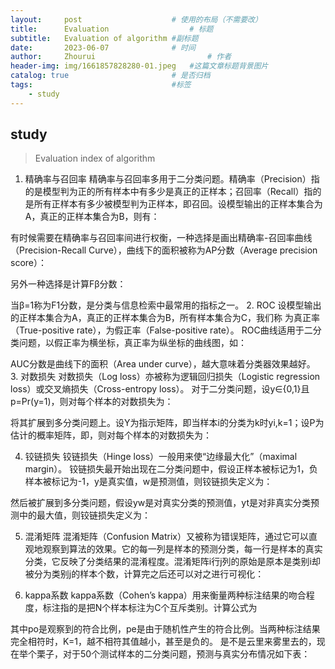 ```yaml
---
layout:     post   				    # 使用的布局（不需要改）
title:      Evaluation  				# 标题 
subtitle:   Evaluation of algorithm #副标题
date:       2023-06-07 				# 时间
author:     Zhourui 						# 作者
header-img: img/1661857828280-01.jpeg 	#这篇文章标题背景图片
catalog: true 						# 是否归档
tags:								#标签
    - study
---
```


## study
>Evaluation index of algorithm


1. 精确率与召回率
精确率与召回率多用于二分类问题。精确率（Precision）指的是模型判为正的所有样本中有多少是真正的正样本；召回率（Recall）指的是所有正样本有多少被模型判为正样本，即召回。设模型输出的正样本集合为A，真正的正样本集合为B，则有：

有时候需要在精确率与召回率间进行权衡，一种选择是画出精确率-召回率曲线（Precision-Recall Curve），曲线下的面积被称为AP分数（Average precision score）：

另外一种选择是计算Fβ分数：

当β=1称为F1分数，是分类与信息检索中最常用的指标之一。
2. ROC
设模型输出的正样本集合为A，真正的正样本集合为B，所有样本集合为C，我们称
为真正率（True-positive rate），为假正率（False-positive rate）。
ROC曲线适用于二分类问题，以假正率为横坐标，真正率为纵坐标的曲线图，如：

AUC分数是曲线下的面积（Area under curve），越大意味着分类器效果越好。
3. 对数损失
对数损失（Log loss）亦被称为逻辑回归损失（Logistic regression loss）或交叉熵损失（Cross-entropy loss）。
对于二分类问题，设y∈{0,1}且p=Pr(y=1)，则对每个样本的对数损失为：

将其扩展到多分类问题上。设Y为指示矩阵，即当样本i的分类为k时yi,k=1；设P为估计的概率矩阵，即，则对每个样本的对数损失为：

4. 铰链损失
铰链损失（Hinge loss）一般用来使“边缘最大化”（maximal margin）。
铰链损失最开始出现在二分类问题中，假设正样本被标记为1，负样本被标记为-1，y是真实值，w是预测值，则铰链损失定义为：

然后被扩展到多分类问题，假设yw是对真实分类的预测值，yt是对非真实分类预测中的最大值，则铰链损失定义为：

5. 混淆矩阵
混淆矩阵（Confusion Matrix）又被称为错误矩阵，通过它可以直观地观察到算法的效果。它的每一列是样本的预测分类，每一行是样本的真实分类，它反映了分类结果的混淆程度。混淆矩阵i行j列的原始是原本是类别i却被分为类别j的样本个数，计算完之后还可以对之进行可视化：

6. kappa系数
kappa系数（Cohen’s kappa）用来衡量两种标注结果的吻合程度，标注指的是把N个样本标注为C个互斥类别。计算公式为

其中po是观察到的符合比例，pe是由于随机性产生的符合比例。当两种标注结果完全相符时，K=1，越不相符其值越小，甚至是负的。
是不是云里来雾里去的，现在举个栗子，对于50个测试样本的二分类问题，预测与真实分布情况如下表：
